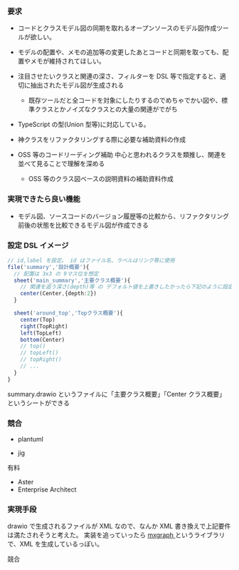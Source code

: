 ### 要求

- コードとクラスモデル図の同期を取れるオープンソースのモデル図作成ツールが欲しい。

- モデルの配置や、メモの追加等の変更したあとコードと同期を取っても、配置やメモが維持されてほしい。

- 注目させたいクラスと関連の深さ、フィルターを DSL 等で指定すると、適切に抽出されたモデル図が生成される

  - 既存ツールだと全コードを対象にしたりするのでめちゃでかい図や、標準クラスとかノイズなクラスとの大量の関連がでがち

- TypeScript の型(Union 型等)に対応している。

- 神クラスをリファクタリングする際に必要な補助資料の作成

- OSS 等のコードリーディング補助
  中心と思われるクラスを類推し、関連を並べて見ることで理解を深める

  - OSS 等のクラス図ベースの説明資料の補助資料作成

### 実現できたら良い機能

- モデル図、ソースコードのバージョン履歴等の比較から、リファクタリング前後の状態を比較できるモデル図が作成できる

### 設定 DSL イメージ

```ts
// id,label を設定。 id はファイル名、ラベルはリンク等に使用
file('summary','設計概要'){
  // 配置は 3x3 の 9マス位を想定
  sheet('main_summary','主要クラス概要'){
    // 関連を追う深さ(depth)等 の デフォルト値を上書きしたかったら下記のように設定する
    center(Center,{depth:2})
  }

  sheet('around_top','Topクラス概要'){
    center(Top)
    right(TopRight)
    left(TopLeft)
    bottom(Center)
    // top()
    // topLeft()
    // topRight()
    // ...
  }
}

```

summary.drawio というファイルに「主要クラス概要」「Center クラス概要」というシートができる

### 競合

- plantuml

- jig

有料

- Aster
- Enterprise Architect

### 実現手段

drawio で生成されるファイルが XML なので、なんか XML 書き換えで上記要件は満たされそうと考えた。
実装を追っていったら [ mxgraph ](https://github.com/maxGraph/maxGraph) というライブラリで、XML を生成しているっぽい。

競合

###

###

###

###

###

###

###
